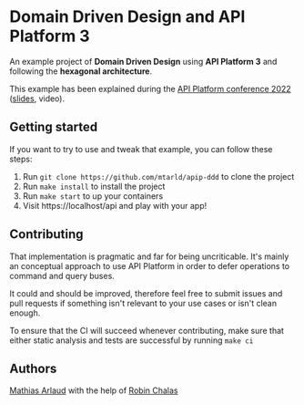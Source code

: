 # Domain Driven Design and API Platform 3

An example project of **Domain Driven Design** using **API Platform 3** and following the **hexagonal architecture**.

This example has been explained during the [API Platform conference 2022](https://api-platform.com/con/2022/conferences/domain-driven-design-with-api-platform-3/)
([slides](https://slides.com/mathiasarlaud/apip-con-ddd-api-p-3), video).

## Getting started
If you want to try to use and tweak that example, you can follow these steps:

1. Run `git clone https://github.com/mtarld/apip-ddd` to clone the project
2. Run `make install` to install the project
3. Run `make start` to up your containers
4. Visit https://localhost/api and play with your app!

## Contributing
That implementation is pragmatic and far for being uncriticable.
It's mainly an conceptual approach to use API Platform in order to defer operations to command and query buses.

It could and should be improved, therefore feel free to submit issues and pull requests if something isn't relevant to your use cases or isn't clean enough.

To ensure that the CI will succeed whenever contributing, make sure that either static analysis and tests are successful by running `make ci`

## Authors
[Mathias Arlaud](https://github.com/mtarld) with the help of [Robin Chalas](https://github.com/chalasr)
